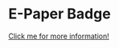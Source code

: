 # E-Paper Badge

[Click me for more information!](https://github.com/catocatocat0/Epaper-Conbadge/wiki)
